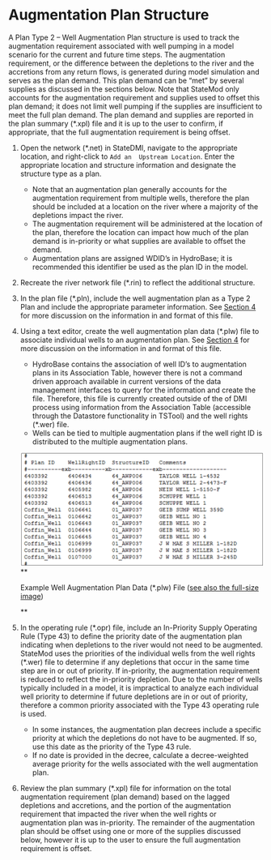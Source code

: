 # Augmentation Plan Structure #

A Plan Type 2 – Well Augmentation Plan structure is used to track the augmentation requirement associated 
with well pumping in a model scenario for the current and future time steps. The augmentation requirement, 
or the difference between the depletions to the river and the accretions from any return flows, is generated 
during model simulation and serves as the plan demand. This plan demand can be “met” by several supplies as 
discussed in the sections below.  Note that StateMod only accounts for the augmentation requirement and 
supplies used to offset this plan demand; it does not limit well pumping if the supplies are insufficient 
to meet the full plan demand. The plan demand and supplies are reported in the plan summary (\*.xpl) file and 
it is up to the user to confirm, if appropriate, that the full augmentation requirement is being offset. 

1. Open the network (\*.net) in StateDMI, navigate to the appropriate location, and right-click to `Add an 
Upstream Location`. Enter the appropriate location and structure information and designate the structure 
type as a plan. 
	* Note that an augmentation plan generally accounts for the augmentation requirement from multiple 
	wells, therefore the plan should be included at a location on the river where a majority of the 
	depletions impact the river.
	* The augmentation requirement will be administered at the location of the plan, therefore the location 
	can impact how much of the plan demand is in-priority or what supplies are available to offset the demand.
	* Augmentation plans are assigned WDID’s in HydroBase; it is recommended this identifier be used as the 
	plan ID in the model.
2. Recreate the river network file (\*.rin) to reflect the additional structure.
3. In the plan file (\*.pln), include the well augmentation plan as a Type 2 Plan and include the appropriate 
parameter information. See [Section 4](../InputDescription/40.md) for more discussion on the information in 
and format of this file.
4. Using a text editor, create the well augmentation plan data (\*.plw) file to associate individual wells to 
an augmentation plan. See [Section 4](../InputDescription/40.md) for more discussion on the information in 
and format of this file. 
	* HydroBase contains the association of well ID’s to augmentation plans in its Association Table, however 
	there is not a command driven approach available in current versions of the data management interfaces 
	to query for the information and create the file. Therefore, this file is currently created outside of 
	the of DMI process using information from the Association Table (accessible through the Datastore 
	functionality in TSTool) and the well rights (\*.wer) file.  
	* Wells can be tied to multiple augmentation plans if the well right ID is distributed to the multiple 
	augmentation plans. 
	
	<a alt="Example Well augmentation Plan Data (*plw) File"></a>
    ![710_1](710_1_a.PNG)
    **<p style="text-align: left;">
    Example Well Augmentation Plan Data (*.plw) File (<a href="../710_1_a.PNG">see also the full-size image</a>)
    </p>**

5. In the operating rule (\*.opr) file, include an In-Priority Supply Operating Rule (Type 43) to define the 
priority date of the augmentation plan indicating when depletions to the river would not need to be augmented. 
StateMod uses the priorities of the individual wells from the well rights (\*.wer) file to determine if any 
depletions that occur in the same time step are in or out of priority. If in-priority, the augmentation 
requirement is reduced to reflect the in-priority depletion. Due to the number of wells typically included 
in a model, it is impractical to analyze each individual well priority to determine if future depletions are 
in or out of priority, therefore a common priority associated with the Type 43 operating rule is used. 
	* In some instances, the augmentation plan decrees include a specific priority at which the depletions 
	do not have to be augmented. If so, use this date as the priority of the Type 43 rule.
	* If no date is provided in the decree, calculate a decree-weighted average priority for the wells 
	associated with the well augmentation plan. 
6. Review the plan summary (\*.xpl) file for information on the total augmentation requirement (plan demand) 
based on the lagged depletions and accretions, and the portion of the augmentation requirement that impacted 
the river when the well rights or augmentation plan was in-priority. The remainder of the augmentation plan 
should be offset using one or more of the supplies discussed below, however it is up to the user to ensure 
the full augmentation requirement is offset.